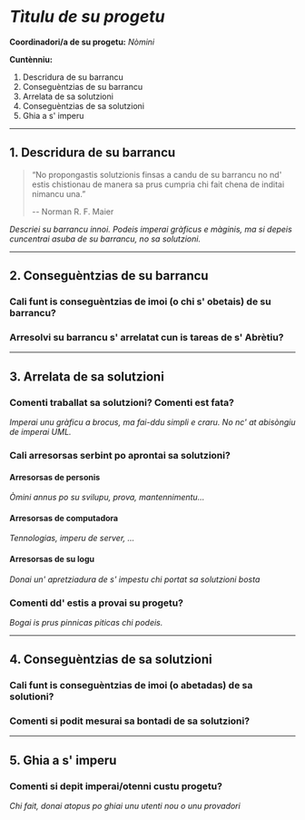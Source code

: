 # _Tìtulu de su progetu_

**Coordinadori/a de su progetu:** _Nòmini_


**Cuntènniu:**

1. Descridura de su barrancu
2. Conseguèntzias de su barrancu
3. Arrelata de sa solutzioni
4. Conseguèntzias de sa solutzioni
5. Ghia a s' imperu


-------------------------------------------------------------------------------
## 1. Descridura de su barrancu

> “No propongastis solutzionis finsas a candu de su barrancu no nd' estis
> chistionau de manera sa prus cumpria chi fait chena de inditai nimancu una.”
>
> -- Norman R. F. Maier

_Descriei su barrancu innoi. Podeis imperai gràficus e màginis, ma si depeis
cuncentrai asuba de su barrancu, no sa solutzioni._


-------------------------------------------------------------------------------
## 2. Conseguèntzias de su barrancu

### Cali funt is conseguèntzias de imoi (o chi s' obetais) de su barrancu?

### Arresolvi su barrancu s' arrelatat cun is tareas de s' Abrètiu?

-------------------------------------------------------------------------------
## 3. Arrelata de sa solutzioni

### Comenti traballat sa solutzioni? Comenti est fata?

_Imperai unu gràficu a brocus, ma fai-ddu simpli e craru. No nc' at abisòngiu de
imperai UML._

### Cali arresorsas serbint po aprontai sa solutzioni?

#### Arresorsas de personis

_Òmini annus po su svilupu, prova, mantennimentu..._

#### Arresorsas de computadora

_Tennologias, imperu de server, ..._

#### Arresorsas de su logu

_Donai un' apretziadura de s' impestu chi portat sa solutzioni bosta_

### Comenti dd' estis a provai su progetu?

_Bogai is prus pinnicas piticas chi podeis._

-------------------------------------------------------------------------------
## 4. Conseguèntzias de sa solutzioni 

### Cali funt is conseguèntzias de imoi (o abetadas) de sa solutioni?

### Comenti si podit mesurai sa bontadi de sa solutzioni?


-------------------------------------------------------------------------------
## 5. Ghia a s' imperu

### Comenti si depit imperai/otenni custu progetu?

_Chi fait, donai atopus po ghiai unu utenti nou o unu provadori_